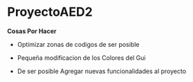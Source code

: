 # ProyectoAED2

**Cosas Por Hacer**

- Optimizar zonas de codigos de ser posible

- Pequeña modificacion de los Colores del Gui

- De ser posible Agregar nuevas funcionalidades al proyecto
